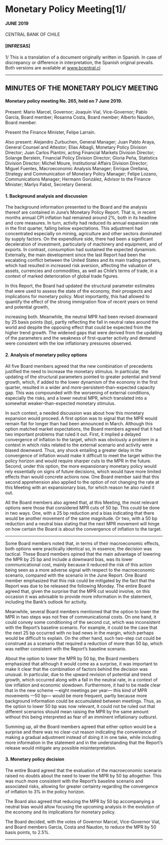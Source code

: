 # Monetary Policy Meeting[1]/

#### JUNE 2019

CENTRAL BANK OF CHILE

#### [INF*RES*AS]

1/ This is a translation of a document originally written in Spanish. In case of discrepancy or difference
in interpretation, the Spanish original prevails. Both versions are available at www.bcentral.cl


-----

## MINUTES OF THE MONETARY POLICY MEETING

#### Monetary policy meeting No. 265, held on 7 June 2019.

Present: Mario Marcel, Governor; Joaquín Vial, Vice-Governor; Pablo García,
Board member; Rosanna Costa, Board member; Alberto Naudon, Board member.

Present the Finance Minister, Felipe Larraín.

Also present: Alejandro Zurbuchen, General Manager; Juan Pablo Araya,
General Counsel and Attestor; Elías Albagli, Monetary Policy Division
Director; Juan Carlos Piantini, acting Financial Markets Division Director;
Solange Berstein, Financial Policy Division Director; Gloria Peña, Statistics
Division Director; Michel Moure, Institutional Affairs Division Director; Miguel
Fuentes, Macroeconomic Analysis Manager; Enrique Orellana, Strategy and
Communication of Monetary Policy Manager; Felipe Lozano, Communications
Manager; Hermann González, Advisor to the Finance Minister; Marlys Pabst,
Secretary General.

#### 1. Background analysis and discussion

The background information presented to the Board and the analysis thereof are
contained in June’s Monetary Policy Report. That is, in recent months annual CPI
inflation had remained around 2%, both in its headline and core measures. In
turn, activity had reduced its annual expansion rate in the first quarter, falling
below expectations. This adjustment had concentrated especially on mining,
agriculture and other sectors dominated by supply factors. On the expenditure
side, there had been a significant deceleration of investment, particularly of
machinery and equipment, and of exports. In contrast, consumption had
sustained the expected dynamism. Externally, the main development since the
last Report had been the escalating conflict between the United States and its
main trading partners, which had resulted in increased risk aversion, affecting
the valuation of assets, currencies and commodities, as well as Chile’s terms of
trade, in a context of marked deterioration of global trade figures.

In this Report, the Board had updated the structural parameter estimates that
were used to assess the state of the economy, their prospects and implications
for monetary policy. Most importantly, this had allowed to quantify the effect
of the strong immigration flow of recent years on trend and potential growth,


increasing both. Meanwhile, the neutral MPR had been revised downward by
25 basis points (bp), partly reflecting the fall in neutral rates around the world
and despite the opposing effect that could be expected from the higher trend
growth. The widened gaps that were derived from the updating of the parameters
and the weakness of first-quarter activity and demand were consistent with the
low inflationary pressures observed.

#### 2. Analysis of monetary policy options

All five Board members agreed that the new combination of precedents justified
the need to increase the monetary stimulus. In particular, the updating of the
structural parameters pointed to greater potential and trend growth, which, if
added to the lower dynamism of the economy in the first quarter, resulted in a
wider and more-persistent-than-expected capacity gap. This was compounded
with the worsening of external conditions, especially the risks, and a lower
neutral MPR, which translated into a somewhat weaker-than-expected monetary
stimulus.

In such context, a needed discussion was about how this monetary expansion
would proceed. A first option was to signal that the MPR would remain flat
for longer than had been announced in March. Although this option matched
market expectations, the Board members agreed that it had two important
problems that ruled it out. First, it implied a delayed convergence of inflation
to the target, which was obviously a problem in a context in which risks related
to the external scenario and activity were biased downward. Thus, any shock
entailing a greater delay in the convergence of inflation would make it difficult
to meet the target within the policy horizon and would require sharper cuts
to the MPR in the future. Second, under this option, the more expansionary
monetary policy would rely essentially on signs of future decisions, which
would have more limited effects than would concrete actions now. One Board
member said that this second apprehension also applied to the option of not
changing the rate at this Meeting with an expansionary bias, for which reason
he also ruled it out.

All the Board members also agreed that, at this Meeting, the most relevant
options were those that considered MPR cuts of 50 bp. This could be done in
two ways. One, with a 25 bp reduction and a bias indicating that there would
be another movement of the same magnitude. Or two, with a 50 bp reduction
and a neutral bias stating that the next MPR movement will hinge on how certain
the Board is about the convergence of inflation to the target.


-----

Some Board members noted that, in terms of their macroeconomic effects, both
options were practically identical so, in essence, the decision was tactical. These
Board members opined that the main advantage of lowering the MPR by 25
bp and include a downward bias, was its lower communicational cost, mainly
because it reduced the risk of this action being seen as a more adverse signal
with respect to the macroeconomic scenario, compared with the scenario in the
June Report. One Board member emphasized that this risk could be mitigated
by the fact that the Report was due to be released the following Monday. The
entire Board agreed that, given the surprise that the MPR cut would involve,
on this occasion it was advisable to provide more information in the statement,
including the Bank’s outlook for activity.

Meanwhile, several Board members mentioned that the option to lower the
MPR in two steps was not free of communicational costs. On one hand, it could
convey some conditioning of the second cut, which was inconsistent with the
Report’s baseline scenario. For example, it could be the case that the next 25 bp
occurred with no bad news in the margin, which perhaps would be difficult to
explain. On the other hand, such two-step cut could be construed as a scenario
that required a reduction of more than 50 bp, which was neither consistent
with the Report’s baseline scenario.

About the option to lower the MPR by 50 bp, the Board members emphasized
that although it would come as a surprise, it was important to make it clear
that the combination of factors behind the decision was unusual. In particular,
due to the upward revision of potential and trend growth, which occurred
along with a fall in the neutral rate, in a context of low inflation and economic
slowdown. Furthermore, it had to be made clear that in the new scheme —eight
meetings per year— this kind of MPR movements —50 bp— would be more
frequent, partly because more background information could be accumulated
between meetings. Thus, as the option to lower 50 bp was now relevant, it
could not be ruled out that different scenarios should mean raising the MPR
by the same amount without this being interpreted as fear of an imminent
inflationary outburst.

Summing up, all the Board members agreed that either option would be a
surprise and there was no clear-cut reason indicating the convenience of making
a gradual adjustment instead of doing it in one take, while including more
information in the statement and in the understanding that the Report’s release
would mitigate any possible misinterpretation.


#### 3. Monetary policy decision

The entire Board agreed that the evaluation of the macroeconomic scenario
raised no doubts about the need to lower the MPR by 50 bp altogether. This
was much more consistent with the Report’s baseline scenario and associated
risks, allowing for greater certainty regarding the convergence of inflation to
3% in the policy horizon.

The Board also agreed that reducing the MPR by 50 bp accompanying a neutral
bias would allow focusing the upcoming analysis in the evolution of the economy
and its implications for monetary policy.

The Board decided, with the votes of Governor Marcel, Vice-Governor Vial,
and Board members García, Costa and Naudon, to reduce the MPR by 50 basis
points, to 2.5%.


-----

